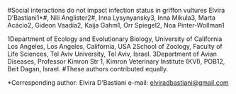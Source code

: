 #Social interactions do not  impact infection status in griffon vultures 
Elvira D’Bastiani1*#, Nili Anglister2#, Inna Lysynyansky3, Inna Mikula3, Marta Acácio2, Gideon Vaadia2, Kaija Gahm1, Orr Spiegel2, Noa Pinter-Wollman1

1Department of Ecology and Evolutionary Biology, University of California Los Angeles, Los Angeles, California, USA
2School of Zoology, Faculty of Life Sciences, Tel Aviv University, Tel Aviv, Israel.
3Department of Avian Diseases, Professor Kimron Str 1, Kimron Veterinary Institute (KVI), POB12, Beit Dagan, Israel.
#These authors contributed equally.

*Corresponding author: Elvira D’Bastiani e-mail: elviradbastiani@gmail.com

